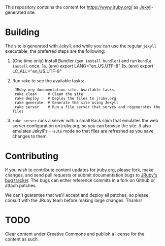This repository contains the content for https://www.jruby.org/ as
[Jekyll][]-generated site.

# Building

The site is generated with Jekyll, and while you can use the regular
`jekyll` executable, the preferred steps are the following:

1. (One time only) Install Bundler (`gem install bundler`) and run
   `bundle install` once.
1a. (env) export LANG="en_US.UTF-8"
1b. (env) export LC_ALL="en_US.UTF-8"
2. Run rake to see the available tasks:

        JRuby.org documentation site. Available tasks:
        rake clean     # Clean the site
        rake deploy    # Deploy the files to jruby.org
        rake generate  # Generate the site using Jekyll
        rake server    # Run a file server that serves and regenerates the files

3. `rake server` runs a server with a small Rack shim that emulates
   the web server configuration on jruby.org, so you can browse the site.
   It also emulates Jekyll's `--auto` mode so that files are refreshed
   as you save changes to them.

# Contributing

If you wish to contribute content updates for jruby.org, please fork,
make changes, and send pull requests or submit documentation bugs to
[JRuby's bug tracker][JIRA]. The bugs can either reference commits in
a fork on Github or attach patches.

We can't guarantee that we'll accept and deploy all patches, so please
consult with the JRuby team before making large changes. Thanks!

[Jekyll]: https://github.com/jekyll/jekyll/wiki
[JIRA]: http://jira.codehaus.org/browse/JRUBY

# TODO

Clear content under Creative Commons and publish a license for the
content as such.
